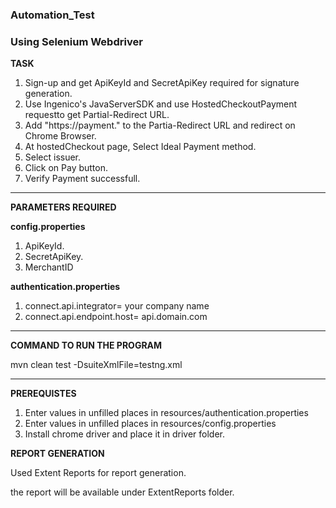 ### Automation_Test
### Using Selenium Webdriver

**TASK**

1. Sign-up and get ApiKeyId and SecretApiKey required for signature generation.
2. Use Ingenico's JavaServerSDK and use HostedCheckoutPayment requestto get Partial-Redirect URL.
3. Add "https://payment." to the Partia-Redirect URL and redirect on Chrome Browser.
4. At hostedCheckout page, Select Ideal Payment method.
5. Select issuer.
6. Click on Pay button.
7. Verify Payment successfull.

---

**PARAMETERS REQUIRED**

**config.properties**
1. ApiKeyId.
2. SecretApiKey.
3. MerchantID


**authentication.properties**
1. connect.api.integrator= your company name
2. connect.api.endpoint.host= api.domain.com

---

**COMMAND TO RUN THE PROGRAM**

mvn clean test -DsuiteXmlFile=testng.xml

---

**PREREQUISTES**
1. Enter values in unfilled places in resources/authentication.properties
2. Enter values in unfilled places in resources/config.properties
3. Install chrome driver and place it in driver folder.

**REPORT GENERATION**

Used Extent Reports for report generation.

the report will be available under ExtentReports folder.